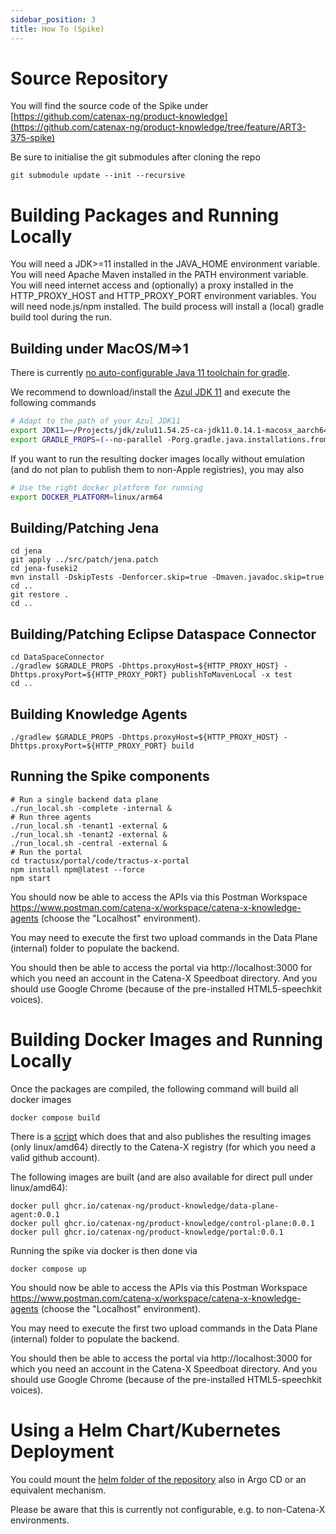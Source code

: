 ```yaml
---
sidebar_position: 3
title: How To (Spike)
---
```


# Source Repository

You will find the source code of the Spike  under [https://github.com/catenax-ng/product-knowledge](https://github.com/catenax-ng/product-knowledge/tree/feature/ART3-375-spike) 

Be sure to initialise the git submodules after cloning the repo

```console
git submodule update --init --recursive
```

# Building Packages and Running Locally

You will need a JDK>=11 installed in the JAVA_HOME environment variable.
You will need Apache Maven installed in the PATH environment variable.
You will need internet access and (optionally) a proxy installed in the HTTP_PROXY_HOST and HTTP_PROXY_PORT environment variables.
You will need node.js/npm installed.
The build process will install a (local) gradle build tool during the run.

## Building under MacOS/M=>1

There is currently [no auto-configurable Java 11 toolchain for gradle](https://github.com/square/okhttp/issues/6943).

We recommend to download/install the [Azul JDK 11](https://www.azul.com/downloads/?os=macos&architecture=arm-64-bit&package=jdk) and execute the 
following commands

```bash
# Adapt to the path of your Azul JDK11
export JDK11=~/Projects/jdk/zulu11.54.25-ca-jdk11.0.14.1-macosx_aarch64
export GRADLE_PROPS=(--no-parallel -Porg.gradle.java.installations.fromEnv=JDK11 -Pversion=0.0.3-CATENAX)
```

If you want to run the resulting docker images locally without emulation (and do not plan to publish them to non-Apple registries), 
you may also

```bash
# Use the right docker platform for running
export DOCKER_PLATFORM=linux/arm64
```

## Building/Patching Jena

```console
cd jena
git apply ../src/patch/jena.patch
cd jena-fuseki2
mvn install -DskipTests -Denforcer.skip=true -Dmaven.javadoc.skip=true
cd ..
git restore .
cd ..
```

## Building/Patching Eclipse Dataspace Connector

```console
cd DataSpaceConnector
./gradlew $GRADLE_PROPS -Dhttps.proxyHost=${HTTP_PROXY_HOST} -Dhttps.proxyPort=${HTTP_PROXY_PORT} publishToMavenLocal -x test
cd ..
```

## Building Knowledge Agents

```console
./gradlew $GRADLE_PROPS -Dhttps.proxyHost=${HTTP_PROXY_HOST} -Dhttps.proxyPort=${HTTP_PROXY_PORT} build
```

## Running the Spike components

```console
# Run a single backend data plane
./run_local.sh -complete -internal &
# Run three agents
./run_local.sh -tenant1 -external &
./run_local.sh -tenant2 -external &
./run_local.sh -central -external &
# Run the portal
cd tractusx/portal/code/tractus-x-portal
npm install npm@latest --force
npm start
```

You should now be able to access the APIs via this Postman Workspace https://www.postman.com/catena-x/workspace/catena-x-knowledge-agents (choose the "Localhost" environment).

You may need to execute the first two upload commands in the Data Plane (internal) folder to populate the backend.

You should then be able to access the portal via http://localhost:3000 for which you need an account in the Catena-X Speedboat directory.
And you should use Google Chrome (because of the pre-installed HTML5-speechkit voices).

# Building Docker Images and Running Locally

Once the packages are compiled, the following command will build all docker images

```console
docker compose build
```

There is a [script](https://github.com/catenax-ng/product-knowledge/blob/feature/ART3-375-spike/README.md) which does that and 
also publishes the resulting images (only linux/amd64) directly to the Catena-X registry (for which you need a valid github account).

The following images are built (and are also available for direct pull under linux/amd64):
```console
docker pull ghcr.io/catenax-ng/product-knowledge/data-plane-agent:0.0.1
docker pull ghcr.io/catenax-ng/product-knowledge/control-plane:0.0.1
docker pull ghcr.io/catenax-ng/product-knowledge/portal:0.0.1
```

Running the spike via docker is then done via
```console
docker compose up
```

You should now be able to access the APIs via this Postman Workspace https://www.postman.com/catena-x/workspace/catena-x-knowledge-agents (choose the "Localhost" environment).

You may need to execute the first two upload commands in the Data Plane (internal) folder to populate the backend.

You should then be able to access the portal via http://localhost:3000 for which you need an account in the Catena-X Speedboat directory.
And you should use Google Chrome (because of the pre-installed HTML5-speechkit voices).

# Using a Helm Chart/Kubernetes Deployment

You could mount the [helm folder of the repository](https://github.com/catenax-ng/product-knowledge/tree/feature/ART3-375-spike/helm)  also in Argo CD or 
an equivalent mechanism. 

Please be aware that this is currently not configurable, e.g. to non-Catena-X environments.
